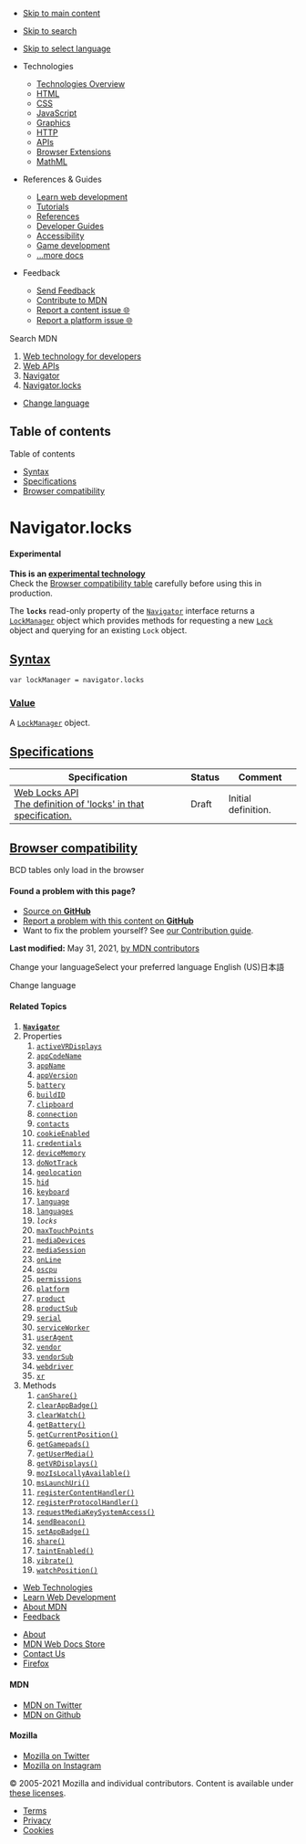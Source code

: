 -   <a href="#content" id="skip-main">Skip to main content</a>
-   <a href="#main-q" id="skip-search">Skip to search</a>
-   <a href="#select-language" id="skip-select-language">Skip to select language</a>

-   Technologies
    -   [Technologies Overview](https://developer.mozilla.org/en-US/docs/Web)
    -   [HTML](https://developer.mozilla.org/en-US/docs/Web/HTML)
    -   [CSS](https://developer.mozilla.org/en-US/docs/Web/CSS)
    -   [JavaScript](https://developer.mozilla.org/en-US/docs/Web/JavaScript)
    -   [Graphics](https://developer.mozilla.org/en-US/docs/Web/Guide/Graphics)
    -   [HTTP](https://developer.mozilla.org/en-US/docs/Web/HTTP)
    -   [APIs](https://developer.mozilla.org/en-US/docs/Web/API)
    -   [Browser Extensions](https://developer.mozilla.org/en-US/docs/Mozilla/Add-ons/WebExtensions)
    -   [MathML](https://developer.mozilla.org/en-US/docs/Web/MathML)
-   References & Guides
    -   [Learn web development](https://developer.mozilla.org/en-US/docs/Learn)
    -   [Tutorials](https://developer.mozilla.org/en-US/docs/Web/Tutorials)
    -   [References](https://developer.mozilla.org/en-US/docs/Web/Reference)
    -   [Developer Guides](https://developer.mozilla.org/en-US/docs/Web/Guide)
    -   [Accessibility](https://developer.mozilla.org/en-US/docs/Web/Accessibility)
    -   [Game development](https://developer.mozilla.org/en-US/docs/Games)
    -   [...more docs](https://developer.mozilla.org/en-US/docs/Web)
-   Feedback
    -   [Send Feedback](https://developer.mozilla.org/en-US/docs/MDN/Contribute/Feedback)
    -   [Contribute to MDN](https://developer.mozilla.org/en-US/docs/MDN/Contribute)
    -   [Report a content issue 🌐](https://github.com/mdn/content/issues/new)
    -   [Report a platform issue 🌐](https://github.com/mdn/yari/issues/new)

Search MDN

1.  <a href="https://developer.mozilla.org/en-US/docs/Web" class="breadcrumb"><span data-property="name">Web technology for developers</span></a>
2.  <a href="https://developer.mozilla.org/en-US/docs/Web/API" class="breadcrumb"><span data-property="name">Web APIs</span></a>
3.  <a href="https://developer.mozilla.org/en-US/docs/Web/API/Navigator" class="breadcrumb-penultimate"><span data-property="name">Navigator</span></a>
4.  <a href="https://developer.mozilla.org/en-US/docs/Web/API/Navigator/locks" class="breadcrumb-current-page"><span data-property="name">Navigator.locks</span></a>

-   <a href="#select-language" class="language-icon"><span class="show-desktop">Change language</span></a>

Table of contents
-----------------

Table of contents

-   [Syntax](#syntax)
-   [Specifications](#specifications)
-   [Browser compatibility](#browser_compatibility)

Navigator.locks
===============

#### Experimental

**This is an [experimental technology](https://developer.mozilla.org/en-US/docs/MDN/Guidelines/Conventions_definitions#experimental)**  
Check the [Browser compatibility table](#browser_compatibility) carefully before using this in production.

<span class="seoSummary">The **`locks`** read-only property of the [`Navigator`](https://developer.mozilla.org/en-US/docs/Web/API/Navigator) interface returns a [`LockManager`](https://developer.mozilla.org/en-US/docs/Web/API/LockManager) object which provides methods for requesting a new [`Lock`](https://developer.mozilla.org/en-US/docs/Web/API/Lock) object and querying for an existing `Lock` object. </span>

[Syntax](#syntax "Permalink to Syntax")
---------------------------------------

    var lockManager = navigator.locks

### [Value](#value "Permalink to Value")

A [`LockManager`](https://developer.mozilla.org/en-US/docs/Web/API/LockManager) object.

[Specifications](#specifications "Permalink to Specifications")
---------------------------------------------------------------

<table><thead><tr class="header"><th>Specification</th><th>Status</th><th>Comment</th></tr></thead><tbody><tr class="odd"><td><a href="https://wicg.github.io/web-locks/#navigator-mixins" class="external">Web Locks API<br />
<span class="small">The definition of 'locks' in that specification.</span></a></td><td><span class="spec-draft">Draft</span></td><td>Initial definition.</td></tr></tbody></table>

[Browser compatibility](#browser_compatibility "Permalink to Browser compatibility")
------------------------------------------------------------------------------------

BCD tables only load in the browser

#### Found a problem with this page?

-   [Source on **GitHub**](https://github.com/mdn/content/blob/main/files/en-us/web/api/navigator/locks/index.html "Folder: en-us/web/api/navigator/locks (Opens in a new tab)")
-   [Report a problem with this content on **GitHub**](https://github.com/mdn/content/issues/new?body=MDN+URL%3A+https%3A%2F%2Fdeveloper.mozilla.org%2Fen-US%2Fdocs%2FWeb%2FAPI%2FNavigator%2Flocks%0A%0A%23%23%23%23+What+information+was+incorrect%2C+unhelpful%2C+or+incomplete%3F%0A%0A%0A%23%23%23%23+Specific+section+or+headline%3F%0A%0A%0A%23%23%23%23+What+did+you+expect+to+see%3F%0A%0A%0A%23%23%23%23+Did+you+test+this%3F+If+so%2C+how%3F%0A%0A%0A%3C%21--+Do+not+make+changes+below+this+line+--%3E%0A%3Cdetails%3E%0A%3Csummary%3EMDN+Content+page+report+details%3C%2Fsummary%3E%0A%0A*+Folder%3A+%60en-us%2Fweb%2Fapi%2Fnavigator%2Flocks%60%0A*+MDN+URL%3A+https%3A%2F%2Fdeveloper.mozilla.org%2Fen-US%2Fdocs%2FWeb%2FAPI%2FNavigator%2Flocks%0A*+GitHub+URL%3A+https%3A%2F%2Fgithub.com%2Fmdn%2Fcontent%2Fblob%2Fmain%2Ffiles%2Fen-us%2Fweb%2Fapi%2Fnavigator%2Flocks%2Findex.html%0A*+Last+commit%3A+https%3A%2F%2Fgithub.com%2Fmdn%2Fcontent%2Fcommit%2F9b648e559239b3e682abfcb15845a954d420b207%0A*+Document+last+modified%3A+2021-05-31T17%3A00%3A38.000Z%0A%0A%3C%2Fdetails%3E&title=Issue+with+%22Navigator.locks%22%3A+%28short+summary+here+please%29&labels=Content%3AWebAPI%2Cneeds-triage "This will take you to https://github.com/mdn/content to file a new issue")
-   Want to fix the problem yourself? See [our Contribution guide](https://github.com/mdn/content/blob/main/README.md).

**Last modified:** May 31, 2021, [by MDN contributors](https://developer.mozilla.org/en-US/docs/Web/API/Navigator/locks/contributors.txt)

Change your languageSelect your preferred language English (US)日本語

Change language

#### Related Topics

1.  **[`Navigator`](https://developer.mozilla.org/en-US/docs/Web/API/Navigator)**
2.  Properties
    1.  [`activeVRDisplays`](https://developer.mozilla.org/en-US/docs/Web/API/Navigator/activeVRDisplays)
    2.  [`appCodeName`](https://developer.mozilla.org/en-US/docs/Web/API/NavigatorID/appCodeName)
    3.  [`appName`](https://developer.mozilla.org/en-US/docs/Web/API/NavigatorID/appName)
    4.  [`appVersion`](https://developer.mozilla.org/en-US/docs/Web/API/NavigatorID/appVersion)
    5.  [`battery`](https://developer.mozilla.org/en-US/docs/Web/API/Navigator/battery)
    6.  [`buildID`](https://developer.mozilla.org/en-US/docs/Web/API/Navigator/buildID)
    7.  [`clipboard`](https://developer.mozilla.org/en-US/docs/Web/API/Navigator/clipboard)
    8.  [`connection`](https://developer.mozilla.org/en-US/docs/Web/API/Navigator/connection)
    9.  [`contacts`](https://developer.mozilla.org/en-US/docs/Web/API/Navigator/contacts)
    10. [`cookieEnabled`](https://developer.mozilla.org/en-US/docs/Web/API/Navigator/cookieEnabled)
    11. [`credentials`](https://developer.mozilla.org/en-US/docs/Web/API/Navigator/credentials)
    12. [`deviceMemory`](https://developer.mozilla.org/en-US/docs/Web/API/Navigator/deviceMemory)
    13. [`doNotTrack`](https://developer.mozilla.org/en-US/docs/Web/API/Navigator/doNotTrack)
    14. [`geolocation`](https://developer.mozilla.org/en-US/docs/Web/API/Navigator/geolocation)
    15. [`hid`](https://developer.mozilla.org/en-US/docs/Web/API/Navigator/hid)
    16. [`keyboard`](https://developer.mozilla.org/en-US/docs/Web/API/Navigator/keyboard)
    17. [`language`](https://developer.mozilla.org/en-US/docs/Web/API/NavigatorLanguage/language)
    18. [`languages`](https://developer.mozilla.org/en-US/docs/Web/API/NavigatorLanguage/languages)
    19. *`locks`*
    20. [`maxTouchPoints`](https://developer.mozilla.org/en-US/docs/Web/API/Navigator/maxTouchPoints)
    21. [`mediaDevices`](https://developer.mozilla.org/en-US/docs/Web/API/Navigator/mediaDevices)
    22. [`mediaSession`](https://developer.mozilla.org/en-US/docs/Web/API/Navigator/mediaSession)
    23. [`onLine`](https://developer.mozilla.org/en-US/docs/Web/API/NavigatorOnLine/onLine)
    24. [`oscpu`](https://developer.mozilla.org/en-US/docs/Web/API/Navigator/oscpu)
    25. [`permissions`](https://developer.mozilla.org/en-US/docs/Web/API/Navigator/permissions)
    26. [`platform`](https://developer.mozilla.org/en-US/docs/Web/API/NavigatorID/platform)
    27. [`product`](https://developer.mozilla.org/en-US/docs/Web/API/NavigatorID/product)
    28. [`productSub`](https://developer.mozilla.org/en-US/docs/Web/API/Navigator/productSub)
    29. [`serial`](https://developer.mozilla.org/en-US/docs/Web/API/Navigator/serial)
    30. [`serviceWorker`](https://developer.mozilla.org/en-US/docs/Web/API/Navigator/serviceWorker)
    31. [`userAgent`](https://developer.mozilla.org/en-US/docs/Web/API/NavigatorID/userAgent)
    32. [`vendor`](https://developer.mozilla.org/en-US/docs/Web/API/Navigator/vendor)
    33. [`vendorSub`](https://developer.mozilla.org/en-US/docs/Web/API/Navigator/vendorSub)
    34. [`webdriver`](https://developer.mozilla.org/en-US/docs/Web/API/Navigator/webdriver)
    35. [`xr`](https://developer.mozilla.org/en-US/docs/Web/API/Navigator/xr)
3.  Methods
    1.  [`canShare()`](https://developer.mozilla.org/en-US/docs/Web/API/Navigator/canShare)
    2.  [`clearAppBadge()`](https://developer.mozilla.org/en-US/docs/Web/API/Navigator/clearAppBadge)
    3.  [`clearWatch()`](https://developer.mozilla.org/en-US/docs/Web/API/Geolocation/clearWatch)
    4.  [`getBattery()`](https://developer.mozilla.org/en-US/docs/Web/API/Navigator/getBattery)
    5.  [`getCurrentPosition()`](https://developer.mozilla.org/en-US/docs/Web/API/Geolocation/getCurrentPosition)
    6.  [`getGamepads()`](https://developer.mozilla.org/en-US/docs/Web/API/Navigator/getGamepads)
    7.  [`getUserMedia()`](https://developer.mozilla.org/en-US/docs/Web/API/Navigator/getUserMedia)
    8.  [`getVRDisplays()`](https://developer.mozilla.org/en-US/docs/Web/API/Navigator/getVRDisplays)
    9.  [`mozIsLocallyAvailable()`](https://developer.mozilla.org/en-US/docs/Web/API/Navigator/mozIsLocallyAvailable)
    10. [`msLaunchUri()`](https://developer.mozilla.org/en-US/docs/Web/API/Navigator/msLaunchUri)
    11. [`registerContentHandler()`](https://developer.mozilla.org/en-US/docs/Web/API/Navigator/registerContentHandler)
    12. [`registerProtocolHandler()`](https://developer.mozilla.org/en-US/docs/Web/API/Navigator/registerProtocolHandler)
    13. [`requestMediaKeySystemAccess()`](https://developer.mozilla.org/en-US/docs/Web/API/Navigator/requestMediaKeySystemAccess)
    14. [`sendBeacon()`](https://developer.mozilla.org/en-US/docs/Web/API/Navigator/sendBeacon)
    15. [`setAppBadge()`](https://developer.mozilla.org/en-US/docs/Web/API/Navigator/setAppBadge)
    16. [`share()`](https://developer.mozilla.org/en-US/docs/Web/API/Navigator/share)
    17. [`taintEnabled()`](https://developer.mozilla.org/en-US/docs/Web/API/NavigatorID/taintEnabled)
    18. [`vibrate()`](https://developer.mozilla.org/en-US/docs/Web/API/Navigator/vibrate)
    19. [`watchPosition()`](https://developer.mozilla.org/en-US/docs/Web/API/Geolocation/watchPosition)

-   [Web Technologies](https://developer.mozilla.org/en-US/docs/Web)
-   [Learn Web Development](https://developer.mozilla.org/en-US/docs/Learn)
-   [About MDN](https://developer.mozilla.org/en-US/docs/MDN/About)
-   [Feedback](https://developer.mozilla.org/en-US/docs/MDN/Feedback)

<!-- -->

-   [About](https://www.mozilla.org/about/)
-   [MDN Web Docs Store](https://shop.spreadshirt.com/mdn-store/)
-   [Contact Us](https://www.mozilla.org/contact/)
-   [Firefox](https://www.mozilla.org/firefox/?utm_source=developer.mozilla.org&utm_campaign=footer&utm_medium=referral)

#### MDN

-   <a href="https://twitter.com/mozdevnet" class="social-icon twitter"><span class="visually-hidden">MDN on Twitter</span></a>
-   <a href="https://github.com/mdn/" class="social-icon github"><span class="visually-hidden">MDN on Github</span></a>

#### Mozilla

-   <a href="https://twitter.com/mozilla" class="social-icon twitter"><span class="visually-hidden">Mozilla on Twitter</span></a>
-   <a href="https://www.instagram.com/mozillagram/" class="social-icon instagram"><span class="visually-hidden">Mozilla on Instagram</span></a>

© 2005-2021 Mozilla and individual contributors. Content is available under [these licenses](https://developer.mozilla.org/docs/MDN/About#Copyrights_and_licenses).

-   [Terms](https://www.mozilla.org/about/legal/terms/mozilla)
-   [Privacy](https://www.mozilla.org/privacy/websites/)
-   [Cookies](https://www.mozilla.org/privacy/websites/#cookies)
